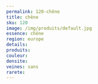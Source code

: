 ```yaml
---
permalink: 120-chêne
title: chêne
sku: 120
image: /img/produits/default.jpg
essence: chêne
region: europe
details: 
produits:
couleur: 
densite: 
veines: sans
rarete: 
---
```

